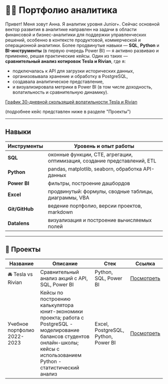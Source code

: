 # 👩‍💻 Портфолио аналитика

Привет! Меня зовут Анна. Я аналитик уровня Junior+. Сейчас основной вектор развития в аналитике направлен на задачи в области финансовой и бизнес-аналитики для поддержки управленческих решений, особенно в контексте продуктовой, коммерческой и операционной аналитики.
Более продвинутые навыки — **SQL**, **Python** и **BI-инструменты** (в первую очередь Power BI) — я активно развиваю и применяю, решая практические кейсы. Один из таких — **сравнительный анализ котировок Tesla и Rivian**, где я:

- подключалась к API для загрузки исторических данных,
- организовывала хранение и обработку в PostgreSQL,
- создавала аналитическое представление,
- и визуализировала метрики в Power BI (в том числе доходность, волатильность и сравнительную динамику).

[График 30-дневной скользящей волатильности Tesla и Rivian](portfolio/imgs/vol_30.png)

  (подробнее кейс представлен ниже в разделе "Проекты") 

---

## Навыки

| Инструменты      | Уровень и опыт работы                                     |
|------------------|-----------------------------------------------------------|
| **SQL**          | оконные функции, CTE, агрегации, оптимизация, создание представлений, ETL             |
| **Python**       | pandas, matplotlib, seaborn, обработка API-данных         |
| **Power BI**     | фильтры, построение дашбордов                             |
| **Excel**        | продвинутый: формулы, сводные таблицы, диаграммы, VBA     |
| **Git/GitHub**   | ведение портфолио, версии проектов, markdown              |
| **Datalens** | визуализация и построение вычисляемых полей            |

---

## 📁 Проекты

| Название | Описание | Стек | Ссылка |
|----------|----------|------|--------|
| 🚘 Tesla vs Rivian | Сравнительный анализ акций с API, SQL, Power BI | Python, SQL, Power BI | [Посмотреть](https://github.com/missnesvetova/tesla-rivian_stock-analysis) |
| Учебное портфолио 2022-2023 | Кейсы по построению калькулятора юнит-экономики проекта; работа с PostgreSQL - моделирование балансов студентов онлайн-школы; кейсы с использованием Python - статистический анализ | Excel, PostgreSQL, Python, Power BI | [Посмотреть](https://github.com/missnesvetova/portfolio-2022-2023) |
